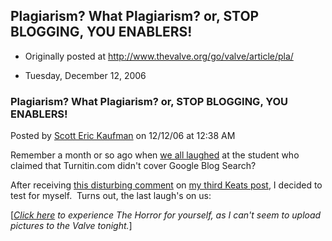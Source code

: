 ## Plagiarism? What Plagiarism? or, STOP BLOGGING, YOU ENABLERS!

 * Originally posted at http://www.thevalve.org/go/valve/article/pla/

* Tuesday, December 12, 2006 

### Plagiarism? What Plagiarism? or, STOP BLOGGING, YOU ENABLERS!

Posted by [Scott Eric Kaufman](http://www.thevalve.org/go/member/79/) on 12/12/06 at 12:38 AM

Remember a month or so ago when [we all laughed](http://acephalous.typepad.com/acephalous/2006/11/acephalous_prou.html) at the student who claimed that Turnitin.com didn't cover Google Blog Search?  

After receiving [this disturbing comment](http://acephalous.typepad.com/acephalous/2006/11/closereading_ex_3.html#comment-26382229) on [my third Keats post](http://acephalous.typepad.com/acephalous/2006/11/closereading_ex_3.html), I decided to test for myself.  Turns out, the last laugh's on us:

\[[_Click here_](http://acephalous.typepad.com/acephalous/2006/12/plagiarism_what.html#more) _to experience The Horror for yourself, as I can't seem to upload pictures to the Valve tonight._\]

